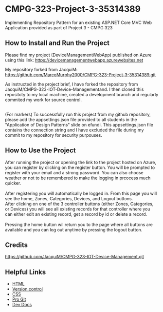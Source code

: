 # CMPG-323-Project-3-35314389
Implementing Repository Pattern for an existing ASP.NET Core MVC Web Application provided as part of Project 3 - CMPG 323 <br />
## How to Install and Run the Project
Please find my project (DeviceManagementWebApp) published on Azure using this link: https://devicemanagementwebapp.azurewebsites.net <br />


My repository forked from JacquiM: https://github.com/MarcoMurphy2000/CMPG-323-Project-3-35314389.git <br />

As instructed in the project brief, I have forked the repository from JacquiM/CMPG-323-IOT-Device-Managementand. I then cloned this repositoty to my local machine, created a development branch and regularly commited my work for source control. <br /><br />

(For markers) To successfully run this project from my github repository, please add the appsettings.json file provided to all students in the "Application of Design Patterns" slide on efundi. This appsettings.json file contains the connection string and I have excluded the file during my commit to my repository for security purpouses.  <br />

## How to Use the Project
After running the project or opening the link to the project hosted on Azure, you can register by clicking on the register button. You will be prompted to register with your email and a strong password. You can also choose weather or not to be remembered to make the logging in prcocess much quicker. <br /><br />
After registering you will automatically be logged in. From this page you will see the home, Zones, Categories, Devices, and Logout buttons. <br />
After clicking on one of the 3 controller buttons (either Zones, Categories, or Devices) you will see all existing records for that controller where you can either edit an existing record, get a record by id or delete a record. <br /><br />
Pressing the home button wil return you to the page where all buttons are available and you can log out anytime by pressing the logout button. <br />

## Credits
https://github.com/JacquiM/CMPG-323-IOT-Device-Management.git

## Helpful Links
* [HTML](https://developer.mozilla.org/en-US/docs/Web/HTML)
* [Version control](https://en.wikipedia.org/wiki/Version_control)
* [CSS](https://developer.mozilla.org/en-US/docs/Web/CSS)
* [Pro Git](https://git-scm.com/book/en/v2)
* [Dev Docs](https://devdocs.io)


